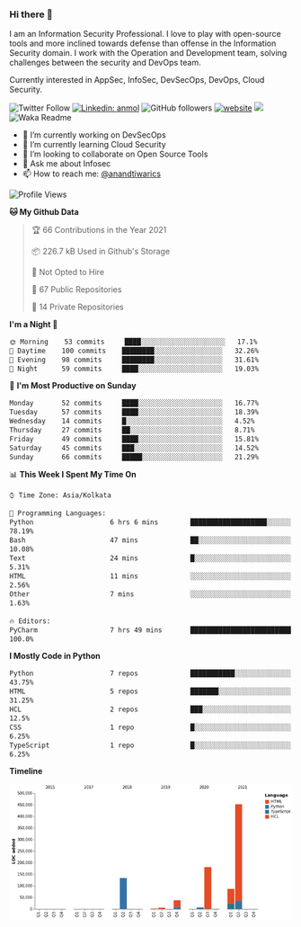 ### Hi there 👋

I am an Information Security Professional. I love to play with open-source tools and more inclined towards defense than offense in the Information Security domain. I work with the Operation and Development team, solving challenges between the security and DevOps team.

Currently interested in AppSec, InfoSec, DevSecOps, DevOps, Cloud Security.

![Twitter Follow](https://img.shields.io/twitter/follow/anandtiwarics?label=Follow)
[![Linkedin: anmol](https://img.shields.io/badge/-anand-blue?style=flat-square&logo=Linkedin&logoColor=white&link=https://www.linkedin.com/in/anandsundartiwari/)](https://www.linkedin.com/in/anandsundartiwari/)
![GitHub followers](https://img.shields.io/github/followers/anandtiwarics?label=Follow&style=social)
[![website](https://img.shields.io/badge/Website-46a2f1.svg?&style=flat-square&logo=Google-Chrome&logoColor=white&link=https://anandtiwari.info/)](https://anandtiwari.info/)
![](https://visitor-badge.glitch.me/badge?page_id=anandtiwiarcs.anandtiwarics)
![Waka Readme](https://github.com/anandtiwarics/anandtiwarics/workflows/Waka%20Readme/badge.svg)

- 🔭 I’m currently working on DevSecOps 
- 🌱 I’m currently learning Cloud Security
- 👯 I’m looking to collaborate on Open Source Tools
- 💬 Ask me about Infosec
- 📫 How to reach me: [@anandtiwarics](https://twitter.com/anandtiwarics)

<!--
**anandtiwarics/anandtiwarics** is a ✨ _special_ ✨ repository because its `README.md` (this file) appears on your GitHub profile.

Here are some ideas to get you started:

- 🔭 I’m currently working on ...
- 🌱 I’m currently learning ...
- 👯 I’m looking to collaborate on ...
- 🤔 I’m looking for help with ...
- 💬 Ask me about ...
- 📫 How to reach me: ...
- 😄 Pronouns: ...
- ⚡ Fun fact: ...
-->

<!--START_SECTION:waka-->
![Profile Views](http://img.shields.io/badge/Profile%20Views-1-blue)

**🐱 My Github Data** 

> 🏆 66 Contributions in the Year 2021
 > 
> 📦 226.7 kB Used in Github's Storage 
 > 
> 🚫 Not Opted to Hire
 > 
> 📜 67 Public Repositories 
 > 
> 🔑 14 Private Repositories  
 > 
**I'm a Night 🦉** 

```text
🌞 Morning    53 commits     ████░░░░░░░░░░░░░░░░░░░░░   17.1% 
🌆 Daytime    100 commits    ████████░░░░░░░░░░░░░░░░░   32.26% 
🌃 Evening    98 commits     ████████░░░░░░░░░░░░░░░░░   31.61% 
🌙 Night      59 commits     ████░░░░░░░░░░░░░░░░░░░░░   19.03%

```
📅 **I'm Most Productive on Sunday** 

```text
Monday       52 commits     ████░░░░░░░░░░░░░░░░░░░░░   16.77% 
Tuesday      57 commits     ████░░░░░░░░░░░░░░░░░░░░░   18.39% 
Wednesday    14 commits     █░░░░░░░░░░░░░░░░░░░░░░░░   4.52% 
Thursday     27 commits     ██░░░░░░░░░░░░░░░░░░░░░░░   8.71% 
Friday       49 commits     ████░░░░░░░░░░░░░░░░░░░░░   15.81% 
Saturday     45 commits     ███░░░░░░░░░░░░░░░░░░░░░░   14.52% 
Sunday       66 commits     █████░░░░░░░░░░░░░░░░░░░░   21.29%

```


📊 **This Week I Spent My Time On** 

```text
⌚︎ Time Zone: Asia/Kolkata

💬 Programming Languages: 
Python                   6 hrs 6 mins        ███████████████████░░░░░░   78.19% 
Bash                     47 mins             ██░░░░░░░░░░░░░░░░░░░░░░░   10.08% 
Text                     24 mins             █░░░░░░░░░░░░░░░░░░░░░░░░   5.31% 
HTML                     11 mins             ░░░░░░░░░░░░░░░░░░░░░░░░░   2.56% 
Other                    7 mins              ░░░░░░░░░░░░░░░░░░░░░░░░░   1.63%

🔥 Editors: 
PyCharm                  7 hrs 49 mins       █████████████████████████   100.0%

```

**I Mostly Code in Python** 

```text
Python                   7 repos             ███████████░░░░░░░░░░░░░░   43.75% 
HTML                     5 repos             ███████░░░░░░░░░░░░░░░░░░   31.25% 
HCL                      2 repos             ███░░░░░░░░░░░░░░░░░░░░░░   12.5% 
CSS                      1 repo              █░░░░░░░░░░░░░░░░░░░░░░░░   6.25% 
TypeScript               1 repo              █░░░░░░░░░░░░░░░░░░░░░░░░   6.25%

```


**Timeline**

![Chart not found](https://raw.githubusercontent.com/anandtiwarics/anandtiwarics/master/charts/bar_graph.png) 


<!--END_SECTION:waka-->
